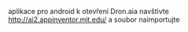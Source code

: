 aplikace pro android
k otevření Dron.aia navštivte http://ai2.appinventor.mit.edu/ a soubor naimportujte
